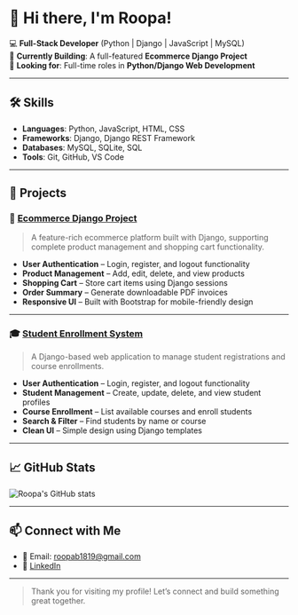 # 👋 Hi there, I'm Roopa!

💻 **Full-Stack Developer** (Python | Django | JavaScript | MySQL)  
🚀 **Currently Building**: A full-featured **Ecommerce Django Project**  
🎯 **Looking for**: Full-time roles in **Python/Django Web Development**

---

## 🛠️ Skills

- **Languages**: Python, JavaScript, HTML, CSS  
- **Frameworks**: Django, Django REST Framework  
- **Databases**: MySQL, SQLite, SQL  
- **Tools**: Git, GitHub, VS Code  

---

## 📂 Projects

### 🌟 [Ecommerce Django Project](https://github.com/roopabodigalla/ecommerce-django-project)  
> A feature-rich ecommerce platform built with Django, supporting complete product management and shopping cart functionality.

- **User Authentication** – Login, register, and logout functionality  
- **Product Management** – Add, edit, delete, and view products  
- **Shopping Cart** – Store cart items using Django sessions  
- **Order Summary** – Generate downloadable PDF invoices  
- **Responsive UI** – Built with Bootstrap for mobile-friendly design  

---

### 🎓 [Student Enrollment System](https://github.com/roopabodigalla/Ecommerce)  
> A Django-based web application to manage student registrations and course enrollments.

- **User Authentication** – Login, register, and logout functionality  
- **Student Management** – Create, update, delete, and view student profiles  
- **Course Enrollment** – List available courses and enroll students  
- **Search & Filter** – Find students by name or course  
- **Clean UI** – Simple design using Django templates  

---

## 📈 GitHub Stats

![Roopa's GitHub stats](https://github-readme-stats.vercel.app/api?username=roopabodigalla&show_icons=true&theme=radical)

---

## 📫 Connect with Me

- 📧 Email: roopab1819@gmail.com  
- 💼 [LinkedIn](https://www.linkedin.com/in/roopa-bodigalla-044771232/)  

---

> Thank you for visiting my profile! Let’s connect and build something great together.
